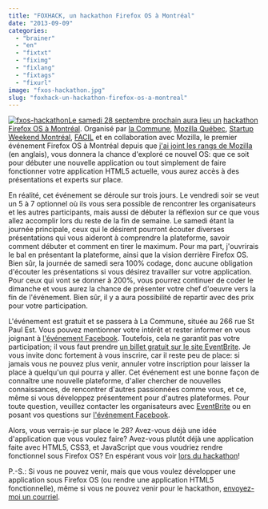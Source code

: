 ```yaml
---
title: "FOXHACK, un hackathon Firefox OS à Montréal"
date: "2013-09-09"
categories: 
  - "brainer"
  - "en"
  - "fixtxt"
  - "fiximg"
  - "fixlang"
  - "fixtags"
  - "fixurl"
image: "fxos-hackathon.jpg"
slug: "foxhack-un-hackathon-firefox-os-a-montreal"
---
```


[![fxos-hackathon](images/fxos-hackathon.jpg)Le samedi 28 septembre prochain aura lieu un](http://fred.dev/content/uploads/2013/09/fxos-hackathon.jpg) [hackathon Firefox OS à Montréal](https://foxhack.eventbrite.com/). Organisé par [la Commune](https://www.lacommune.ca/), [Mozilla Québec](https://mozillaquebec.org/web/fr/), [Startup Weekend Montréal](http://communities.techstars.com/canada/montreal/startup-weekend/), [FACIL](https://facil.qc.ca/fr) et en collaboration avec Mozilla, le premier événement Firefox OS à Montréal depuis que [j'ai joint les rangs de Mozilla](https://fred.dev/one-month-as-a-firefox-os-technical-evangelist/ "One month as a Firefox OS Technical Evangelist") (en anglais), vous donnera la chance d'exploré ce nouvel OS: que ce soit pour débuter une nouvelle application ou tout simplement de faire fonctionner votre application HTML5 actuelle, vous aurez accès à des présentations et experts sur place.

En réalité, cet événement se déroule sur trois jours. Le vendredi soir se veut un 5 à 7 optionnel où ils vous sera possible de rencontrer les organisateurs et les autres participants, mais aussi de débuter la réflexion sur ce que vous allez accomplir lors du reste de la fin de semaine. Le samedi étant la journée principale, ceux qui le désirent pourront écouter diverses présentations qui vous aideront à comprendre la plateforme, savoir comment débuter et comment en tirer le maximum. Pour ma part, j'ouvrirais le bal en présentant la plateforme, ainsi que la vision derrière Firefox OS. Bien sûr, la journée de samedi sera 100% codage, donc aucune obligation d'écouter les présentations si vous désirez travailler sur votre application. Pour ceux qui vont se donner à 200%, vous pourrez continuer de coder le dimanche et vous aurez la chance de présenter votre chef d'oeuvre vers la fin de l'événement. Bien sûr, il y a aura possibilité de repartir avec des prix pour votre participation.

L'événement est gratuit et se passera à La Commune, située au 266 rue St Paul Est. Vous pouvez mentionner votre intérêt et rester informer en vous joignant à [l'événement Facebook](https://foxhack.eventbrite.com/). Toutefois, cela ne garantit pas votre participation; il vous faut prendre [un billet gratuit sur le site EventBrite](https://foxhack.eventbrite.com/). Je vous invite donc fortement à vous inscrire, car il reste peu de place: si jamais vous ne pouvez plus venir, annuler votre inscription pour laisser la place à quelqu'un qui pourra y aller. Cet événement est une bonne façon de connaître une nouvelle plateforme, d'aller chercher de nouvelles connaissances, de rencontrer d'autres passionnées comme vous, et ce, même si vous développez présentement pour d'autres plateformes. Pour toute question, veuillez contacter les organisateurs avec [EventBrite](https://foxhack.eventbrite.com/) ou en posant vos questions sur [l'événement Facebook](https://foxhack.eventbrite.com/).

Alors, vous verrais-je sur place le 28? Avez-vous déjà une idée d'application que vous voulez faire? Avez-vous plutôt déjà une application faite avec HTML5, CSS3, et JavaScript que vous voudriez rendre fonctionnel sous Firefox OS? En espérant vous voir [lors du hackathon](https://foxhack.eventbrite.com/)!

P.-S.: Si vous ne pouvez venir, mais que vous voulez développer une application sous Firefox OS (ou rendre une application HTML5 fonctionnelle), même si vous ne pouvez venir pour le hackathon, [envoyez-moi un courriel](mailto:fharper@mozilla.com).

